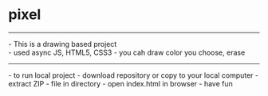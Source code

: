 # pixel

<hr>
- This is a drawing based project <br>
- used async JS, HTML5, CSS3
- you cah draw color you choose, erase
<hr>
- to run local project
- download repository or copy to your local computer 
- extract ZIP - file in directory 
- open index.html in browser 
- have fun
